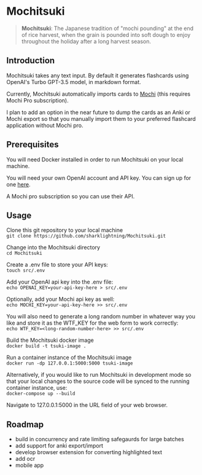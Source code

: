 # Mochitsuki
> **Mochitsuki**: The Japanese tradition of "mochi pounding" at the end of rice harvest, when the grain is pounded into soft dough to enjoy throughout the holiday after a long harvest season.

## Introduction

Mochitsuki takes any text input. By default it generates flashcards using OpenAI's Turbo GPT-3.5 model, in markdown format. 

Currently, Mochitsuki automatically imports cards to [Mochi](https://mochi.cards/) (this requires Mochi Pro subscription). 

I plan to add an option in the near future to dump the cards as an Anki or Mochi export so that you manually import them to your preferred flashcard application without Mochi pro. 

## Prerequisites
You will need Docker installed in order to run Mochitsuki on your local machine. 

You will need your own OpenAI account and API key. You can sign up for one [here](https://openai.com/product).

A Mochi pro subscription so you can use their API.  

## Usage
Clone this git repository to your local machine  
```git clone https://github.com/sharklightning/Mochitsuki.git```

Change into the Mochitsuki directory  
```cd Mochitsuki```

Create a .env file to store your API keys:  
```touch src/.env```

Add your OpenAI api key into the .env file:  
```echo OPENAI_KEY=your-api-key-here > src/.env```

Optionally, add your Mochi api key as well:  
```echo MOCHI_KEY=your-api-key-here >> src/.env```

You will also need to generate a long random number in whatever way you like and store it as the WTF_KEY for the web form to work correctly:  
```echo WTF_KEY=<long-random-number-here> >> src/.env```

Build the Mochitsuki docker image  
```docker build -t tsuki-image .```

Run a container instance of the Mochitsuki image  
```docker run -dp 127.0.0.1:5000:5000 tsuki-image```

Alternatively, if you would like to run Mochitsuki in development mode so that your local changes to the source code will be synced to the running container instance, use:  
```docker-compose up --build```

Navigate to 127.0.0.1:5000 in the URL field of your web browser. 

## Roadmap
- build in concurrency and rate limiting safegaurds for large batches
- add support for anki export/import
- develop browser extension for converting highlighted text
- add ocr 
- mobile app
